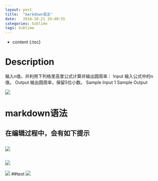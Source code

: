 ```yaml
---
layout: post
title:  "markdown语法"
date:   2018-10-21 19:40:55
categories: Sublime
tags: Sublime 
---
```


* content
{:toc}

# Description
输入n值，并利用下列格里高里公式计算并输出圆周率： 
Input
输入公式中的n值。
Output
输出圆周率，保留5位小数。
Sample Input
1
Sample Output    


![]({{site.url}}/assets/test.png)



# markdown语法


## 在编辑过程中，会有如下提示  
![]({{sthcool.top}}/assets/test.png) 
---
![]({sthcool.top}/assets/test.png) 
---
![](sthcool.top//assets/test.png)
##test
![](cn-steve-lee.github.io//assets/test.png)